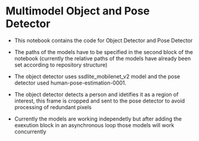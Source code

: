 ﻿
# Multimodel Object and Pose Detector

- This notebook contains the code for Object Detector and Pose Detector

- The paths of the models have to be specified in the second block of the notebook (currently the relative paths of the models have already been set according to repository structure)

- The object detector uses ssdlite_mobilenet_v2 model and the pose detector used human-pose-estimation-0001.

- The object detector detects a person and idetifies it as a region of interest, this frame is cropped and sent to the pose detector to avoid processing of redundant pixels

- Currently the models are working independetly but after adding the exexution block in an asynchronous loop those models will work concurrently